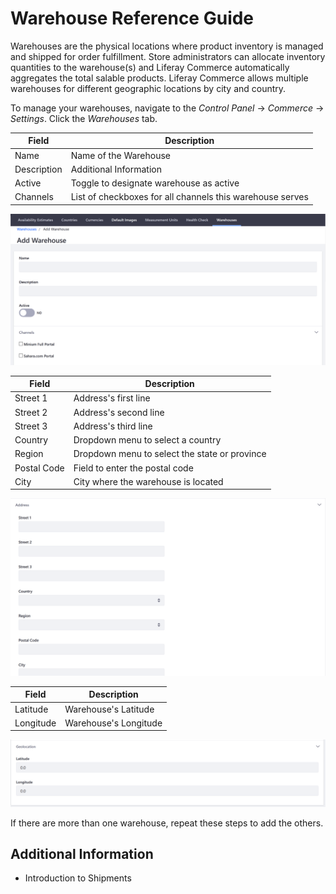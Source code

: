 # Warehouse Reference Guide

Warehouses are the physical locations where product inventory is managed and shipped for order fulfillment. Store administrators can allocate inventory quantities to the warehouse(s) and Liferay Commerce automatically aggregates the total salable products. Liferay Commerce allows multiple warehouses for different geographic locations by city and country.

To manage your warehouses, navigate to the _Control Panel_ → _Commerce_ → _Settings_. Click the _Warehouses_ tab.

| Field | Description |
| --- | --- |
| Name | Name of the Warehouse |
| Description | Additional Information |
| Active | Toggle to designate warehouse as active |
| Channels | List of checkboxes for all channels this warehouse serves |

![Adding a Warehouse](./images/01.png)

| Field | Description |
| --- | --- |
| Street 1 | Address's first line |
| Street 2 | Address's second line |
| Street 3 | Address's third line |
| Country | Dropdown menu to select a country |
| Region | Dropdown menu to select the state or province |
| Postal Code | Field to enter the postal code |
| City | City where the warehouse is located |

![Adding the Warehouse's Address](./images/02.png)

| Field | Description |
| --- | --- |
| Latitude | Warehouse's Latitude |
| Longitude | Warehouse's Longitude |

![Setting the warehouse's geolocation](./images/03.png)

If there are more than one warehouse, repeat these steps to add the others.

## Additional Information

* Introduction to Shipments